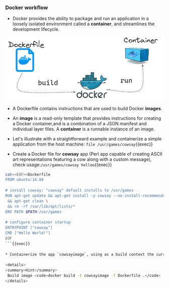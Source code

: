 
### Docker workflow

* Docker provides the ability to package and run an application in a loosely isolated environment called a **container**, and streamlines the development lifecycle.

![Scan results](./assets/workflow.png)

* A Dockerfile contains instructions that are used to build Docker **images**.

* An **image** is a read-only template that provides instructions for creating a Docker container,and is a combination of a JSON manifest and individual layer files. A **container** is a runnable instance of an image.

* Let's illustrate with a straightforward example and containerize a simple application from the host machine: `file /usr/games/cowsay`{{exec}}

* Create a Docker file for **cowsay** app (Perl app capable of creating ASCII art representations featuring a cow along with a custom message), check usage:`/usr/games/cowsay helloo`{{exec}}

```bash
cat<<EOF>>Dockerfile
FROM ubuntu:14.04

# install cowsay: "cowsay" default installs to /usr/games
RUN apt-get update && apt-get install -y cowsay --no-install-recommends \
 && apt-get clean \
 && rm -rf /var/lib/apt/lists/*
ENV PATH $PATH:/usr/games

# configure container startup
ENTRYPOINT ["cowsay"]
CMD ["Hello World!"]
EOF
```{{exec}}

* Containerize the app `cowsayimage`, using as a build context the current directory containing the **Dockerfile**.Check if the image has been successfully built `docker images | grep cowsayimage`{{exec}} and start a container based on `cowsayimage` image: `docker run cowsayimage`{{exec}}. What happens?

<details>
<summary>Hint</summary>
 Build image <code>docker build -t cowsayimage -f Dockerfile .</code> 
</details>